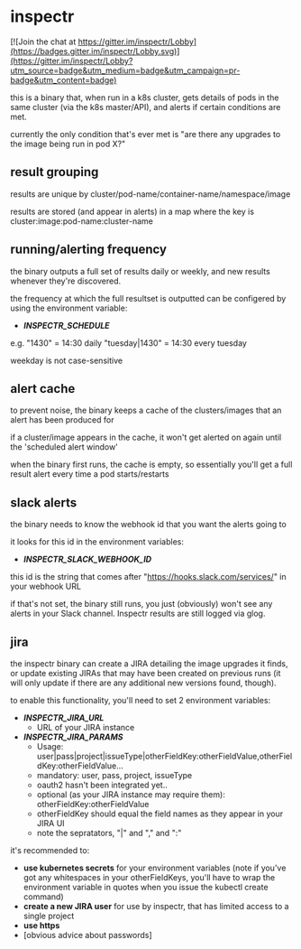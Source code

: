 # inspectr

[![Join the chat at https://gitter.im/inspectr/Lobby](https://badges.gitter.im/inspectr/Lobby.svg)](https://gitter.im/inspectr/Lobby?utm_source=badge&utm_medium=badge&utm_campaign=pr-badge&utm_content=badge)

this is a binary that, when run in a k8s cluster, gets details of pods in the same cluster (via the k8s master/API), and alerts if certain conditions are met.

currently the only condition that's ever met is "are there any upgrades to the image being run in pod X?"


## result grouping

results are unique by cluster/pod-name/container-name/namespace/image

results are stored (and appear in alerts) in a map where the key is cluster:image:pod-name:cluster-name


## running/alerting frequency

the binary outputs a full set of results daily or weekly, and new results
whenever they're discovered.

the frequency at which the full resultset is outputted can be configered by
using the environment variable:

* ___INSPECTR_SCHEDULE___

e.g.
"1430" = 14:30 daily
"tuesday|1430" = 14:30 every tuesday

weekday is not case-sensitive


## alert cache

to prevent noise, the binary keeps a cache of the clusters/images that an alert has been produced for

if a cluster/image appears in the cache, it won't get alerted on again until the 'scheduled alert window'

when the binary first runs, the cache is empty, so essentially you'll get a full result alert every time a pod starts/restarts


## slack alerts

the binary needs to know the webhook id that you want the alerts going to

it looks for this id in the environment variables:

* ___INSPECTR_SLACK_WEBHOOK_ID___

this id is the string that comes after "https://hooks.slack.com/services/" in your webhook URL

if that's not set, the binary still runs, you just (obviously) won't see any alerts in your Slack channel. Inspectr results are still logged via glog.


## jira

the inspectr binary can create a JIRA detailing the image upgrades it finds, or update existing JIRAs that may have been created on previous runs (it will only update if there are any additional new versions found, though).

to enable this functionality, you'll need to set 2 environment variables:

* ___INSPECTR_JIRA_URL___
  * URL of your JIRA instance
* ___INSPECTR_JIRA_PARAMS___
  * Usage: user|pass|project|issueType|otherFieldKey:otherFieldValue,otherFieldKey:otherFieldValue...
  * mandatory: user, pass, project, issueType
  * oauth2 hasn't been integrated yet..
  * optional (as your JIRA instance may require them): otherFieldKey:otherFieldValue
  * otherFieldKey should equal the field names as they appear in your JIRA UI
  * note the sepratators, "|" and "," and ":"

it's recommended to:

* __use kubernetes secrets__ for your environment variables (note if you've got any whitespaces in your otherFieldKeys, you'll have to wrap the environment variable in quotes when you issue the kubectl create command)
* __create a new JIRA user__ for use by inspectr, that has limited access to a single project
* __use https__
* [obvious advice about passwords]
